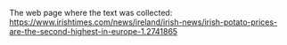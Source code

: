 The web page where the text was collected: https://www.irishtimes.com/news/ireland/irish-news/irish-potato-prices-are-the-second-highest-in-europe-1.2741865
